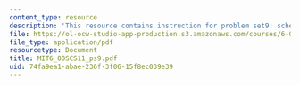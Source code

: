 ```yaml
---
content_type: resource
description: 'This resource contains instruction for problem set9: schedule optimization.'
file: https://ol-ocw-studio-app-production.s3.amazonaws.com/courses/6-00sc-introduction-to-computer-science-and-programming-spring-2011/74fa9ea1abae236f3f0615f8ec039e39_MIT6_00SCS11_ps9.pdf
file_type: application/pdf
resourcetype: Document
title: MIT6_00SCS11_ps9.pdf
uid: 74fa9ea1-abae-236f-3f06-15f8ec039e39
---
```

